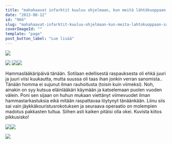 ```yaml
---
title: "mahahaavat infarktit kuuluu ohjelmaan, kun meitä lähtökuoppaan saatetaan."
date: "2013-08-12"
id: "966"
slug: "mahahaavat-infarktit-kuuluu-ohjelmaan-kun-meita-lahtokuoppaan-saatetaan"
coverImageId: ""
template: "page"
post_button_label: "Lue lisää"
---
```


[![](/images/IMG_1736_.png)](http://4.bp.blogspot.com/-bZtolwh4XzU/UgjMABRM6II/AAAAAAAAGp8/JsRok6EDOhk/s1600/IMG_1736_.png)

  

[![](/images/IMG_1749_.png)](http://4.bp.blogspot.com/-G29rz2AiQsQ/UgjL9hPxlQI/AAAAAAAAGpk/w-VJo6_yVM4/s1600/IMG_1749_.png) [![](/images/IMG_1743_.png)](http://3.bp.blogspot.com/-0jNK8_-ZFhk/UgjNwFqbh1I/AAAAAAAAGqU/s64FfcWWVqo/s1600/IMG_1743_.png)[![](/images/IMG_1776_.png)](http://2.bp.blogspot.com/-1TOphJS-6pw/UgjL94Y4QiI/AAAAAAAAGpo/gu4xfUQyHJI/s1600/IMG_1776_.png)

  

Hammaslääkäripäivä tänään. Sotilaan edellisestä raspauksesta oli ehkä juuri ja juuri viisi kuukautta, mutta suussa oli taas ihan jonkin verran sanomista.. Tänään homma ei sujunut ilman rauhoitusta (toisin kuin viimeksi). Noh, ainakin on syy kutsua eläinlääkäri käymään ja katselemaan puolen vuoden välein. Poni sen sijaan on huhun mukaan viettänyt viimevuodet ilman hammastarkastuksia eikä mitään raspattavaa löytynyt tänäänkään. Liinu siis sai vain jäykkäkouristusrokotuksen ja seuraava operaatio on molempien madotus pakkasten tultua. Siihen asti kaiken pitäisi olla okei. Kuvista kiitos pikkusisko!

  

[![](/images/IMG_1780_.png)](http://2.bp.blogspot.com/-xKk2hoiT0us/UgjQw5gLrKI/AAAAAAAAGq0/nDy6SDNolZg/s1600/IMG_1780_.png)[![](/images/IMG_1799__.png)](http://4.bp.blogspot.com/-6_aFREVhio8/UgjQwPLwrxI/AAAAAAAAGqs/9AgtJ91mTXM/s1600/IMG_1799__.png)

  

[![](/images/ak.png)](http://3.bp.blogspot.com/-djJcODjebXg/UgjQ3qPGDTI/AAAAAAAAGq8/UYYvtlGh0Dw/s1600/ak.png)
